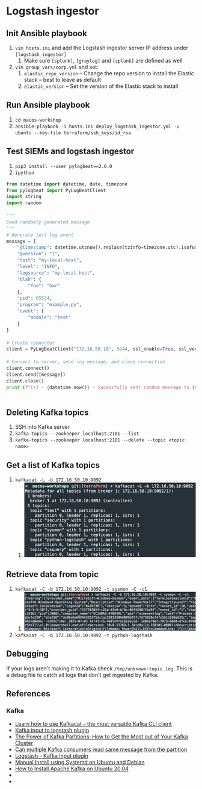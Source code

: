 # Logstash ingestor

## Init Ansible playbook
1. `vim hosts.ini` and add the Logstash ingestor server IP address under `[logstash_ingestor]`
    1. Make sure `[splunk]`, `[graylog]` and `[splunk]` are defined as well
1. `vim group_vars/corp.yml` and set:
    1. `elastic_repo_version` – Change the repo version to install the Elastic stack – best to leave as default
    1. `elastic_version` – Set the version of the Elastic stack to install

## Run Ansible playbook
1. `cd macos-workshop`
1. `ansible-playbook -i hosts.ini deploy_logstash_ingestor.yml -u ubuntu --key-file terraform/ssh_keys/id_rsa`

## Test SIEMs and logstash ingestor
1. `pip3 install --user pylogbeat==2.0.0`
1. `ipython`
```python
from datetime import datetime, date, timezone
from pylogbeat import PyLogBeatClient
import string
import random

"""
Send randomly generated message
"""
# Generate test log event
message = {
    "@timestamp": datetime.utcnow().replace(tzinfo=timezone.utc).isoformat(),
    "@version": "1",
    "host": "my-local-host",
    "level": "INFO",
    "logsource": "my-local-host",
    "blah": {
        "foo": "bar"
    },
    "pid": 65534,
    "program": "example.py",
    "event": {
        "module": "test"
    }
}

# Create connector
client = PyLogBeatClient("172.16.50.10", 5044, ssl_enable=True, ssl_verify=False)

# Connect to server, send log message, and close connection
client.connect()
client.send([message])
client.close()
print (f"[+] - {datetime.now()} - Sucessfully sent random message to {siem.platform} - {siem.host}:{siem.port}") 
  
```

<TODO>
<TODO>
<TODO>
<TODO>
<TODO>

## Deleting Kafka topics
1. SSH into Kafka server
1. `kafka-topics --zookeeper localhost:2181 --list`
1. `kafka-topics --zookeeper localhost:2181 --delete --topic <topic name>`

## Get a list of Kafka topics
1. `kafkacat -L -b 172.16.50.10:9092`
    1. ![Kafkacat list topics](../.img/kafkacat_list_topics.png)

## Retrieve data from topic
1. `kafkacat -C -b 172.16.50.10:9092 -t sysmon -C -c1`
    1. ![Kafka Sysmon topic](../.img/kafkacat_sysmon_topic.png)
1. `kafkacat -C -b 172.16.50.10:9092 -t python-logstash`
    <TODO>


## Debugging
If your logs aren't making it to Kafka check `/tmp/unknown-topic.log`. This is a debug file to catch all logs that don't get ingested by Kafka.

## References
### Kafka
* [Learn how to use Kafkacat – the most versatile Kafka CLI client](https://dev.to/de_maric/learn-how-to-use-kafkacat-the-most-versatile-kafka-cli-client-1kb4)
* [Kafka input to logstash plugin](https://stackoverflow.com/questions/42813032/kafka-input-to-logstash-plugin)
* [The Power of Kafka Partitions: How to Get the Most out of Your Kafka Cluster](https://www.instaclustr.com/the-power-of-kafka-partitions-how-to-get-the-most-out-of-your-kafka-cluster/#:~:text=Partitions%20are%20the%20main%20concurrency,consumer%20loads%20to%20be%20scaled.&text=The%20consumers%20are%20shared%20evenly,increasing%20both%20consumers%20and%20partitions.)
* [Can multiple Kafka consumers read same message from the partition](https://stackoverflow.com/questions/35561110/can-multiple-kafka-consumers-read-same-message-from-the-partition)
* [Logstash - Kafka input plugin](https://www.elastic.co/guide/en/logstash/current/plugins-inputs-kafka.html#plugins-inputs-kafka-group_id)
* [Manual Install using Systemd on Ubuntu and Debian](https://docs.confluent.io/platform/current/installation/installing_cp/deb-ubuntu.html)
* [How to Install Apache Kafka on Ubuntu 20.04](https://tecadmin.net/how-to-install-apache-kafka-on-ubuntu-20-04/)
* []()
* []()